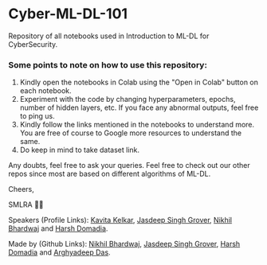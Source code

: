 # Cyber-ML-DL-101
Repository of all notebooks used in Introduction to ML-DL for CyberSecurity.

### Some points to note on how to use this repository:
1. Kindly open the notebooks in Colab using the "Open in Colab" button on each notebook.
2. Experiment with the code by changing hyperparameters, epochs, number of hidden layers, etc. If you face any abnormal outputs, feel free to ping us.
3. Kindly follow the links mentioned in the notebooks to understand more. You are free of course to Google more resources to understand the same. 
4. Do keep in mind to take dataset link.

Any doubts, feel free to ask your queries. Feel free to check out our other repos since most are based on different algorithms of ML-DL.  

Cheers,

SMLRA 👨‍💻

Speakers (Profile Links): [Kavita Kelkar](https://kjsce.somaiya.edu/kjsce/academic/faculty/0000160057/mrs__kavita_m_kelkar/0), [Jasdeep Singh Grover](https://in.linkedin.com/in/jasdeep-singh-grover-80a6b4149), [Nikhil Bhardwaj](https://in.linkedin.com/in/nik9hil) and [Harsh Domadia](https://in.linkedin.com/in/harsh-domadia-302920161).

Made by (Github Links): [Nikhil Bhardwaj](https://www.github.com/nik9hil), [Jasdeep Singh Grover](https://www.github.com/jasdeep100), [Harsh Domadia](https://github.com/harshdomadia) and [Arghyadeep Das](https://github.com/arghyadeep99).
